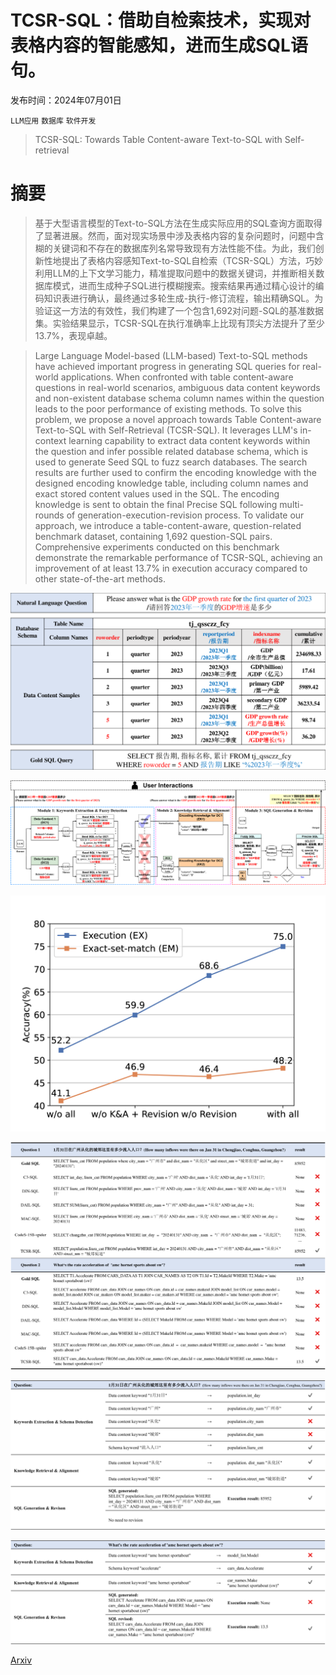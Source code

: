 # TCSR-SQL：借助自检索技术，实现对表格内容的智能感知，进而生成SQL语句。

发布时间：2024年07月01日

`LLM应用` `数据库` `软件开发`

> TCSR-SQL: Towards Table Content-aware Text-to-SQL with Self-retrieval

# 摘要

> 基于大型语言模型的Text-to-SQL方法在生成实际应用的SQL查询方面取得了显著进展。然而，面对现实场景中涉及表格内容的复杂问题时，问题中含糊的关键词和不存在的数据库列名常导致现有方法性能不佳。为此，我们创新性地提出了表格内容感知Text-to-SQL自检索（TCSR-SQL）方法，巧妙利用LLM的上下文学习能力，精准提取问题中的数据关键词，并推断相关数据库模式，进而生成种子SQL进行模糊搜索。搜索结果再通过精心设计的编码知识表进行确认，最终通过多轮生成-执行-修订流程，输出精确SQL。为验证这一方法的有效性，我们构建了一个包含1,692对问题-SQL的基准数据集。实验结果显示，TCSR-SQL在执行准确率上比现有顶尖方法提升了至少13.7%，表现卓越。

> Large Language Model-based (LLM-based) Text-to-SQL methods have achieved important progress in generating SQL queries for real-world applications. When confronted with table content-aware questions in real-world scenarios, ambiguous data content keywords and non-existent database schema column names within the question leads to the poor performance of existing methods. To solve this problem, we propose a novel approach towards Table Content-aware Text-to-SQL with Self-Retrieval (TCSR-SQL). It leverages LLM's in-context learning capability to extract data content keywords within the question and infer possible related database schema, which is used to generate Seed SQL to fuzz search databases. The search results are further used to confirm the encoding knowledge with the designed encoding knowledge table, including column names and exact stored content values used in the SQL. The encoding knowledge is sent to obtain the final Precise SQL following multi-rounds of generation-execution-revision process. To validate our approach, we introduce a table-content-aware, question-related benchmark dataset, containing 1,692 question-SQL pairs. Comprehensive experiments conducted on this benchmark demonstrate the remarkable performance of TCSR-SQL, achieving an improvement of at least 13.7% in execution accuracy compared to other state-of-the-art methods.

![TCSR-SQL：借助自检索技术，实现对表格内容的智能感知，进而生成SQL语句。](../../../paper_images/2407.01183/x1.png)

![TCSR-SQL：借助自检索技术，实现对表格内容的智能感知，进而生成SQL语句。](../../../paper_images/2407.01183/x2.png)

![TCSR-SQL：借助自检索技术，实现对表格内容的智能感知，进而生成SQL语句。](../../../paper_images/2407.01183/x3.png)

![TCSR-SQL：借助自检索技术，实现对表格内容的智能感知，进而生成SQL语句。](../../../paper_images/2407.01183/x4.png)

![TCSR-SQL：借助自检索技术，实现对表格内容的智能感知，进而生成SQL语句。](../../../paper_images/2407.01183/x5.png)

![TCSR-SQL：借助自检索技术，实现对表格内容的智能感知，进而生成SQL语句。](../../../paper_images/2407.01183/x6.png)

[Arxiv](https://arxiv.org/abs/2407.01183)